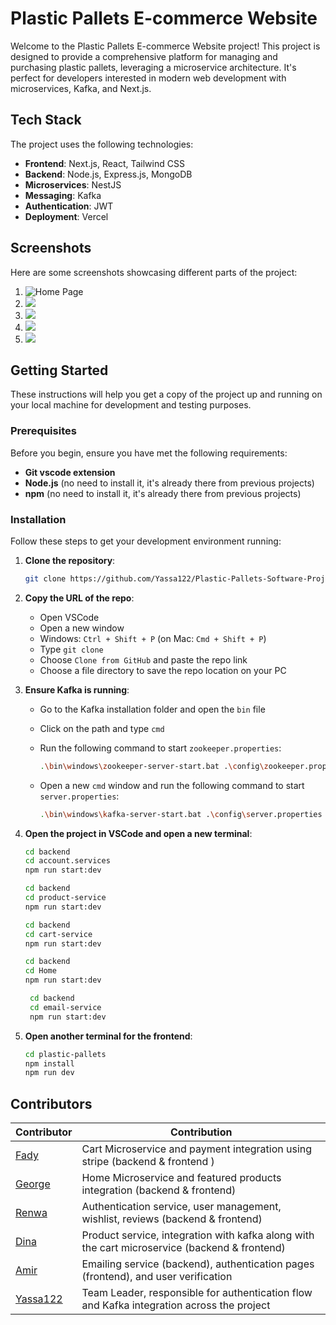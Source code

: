 # Plastic Pallets E-commerce Website

Welcome to the Plastic Pallets E-commerce Website project! This project is designed to provide a comprehensive platform for managing and purchasing plastic pallets, leveraging a microservice architecture. It's perfect for developers interested in modern web development with microservices, Kafka, and Next.js.

## Tech Stack

The project uses the following technologies:

- **Frontend**: Next.js, React, Tailwind CSS
- **Backend**: Node.js, Express.js, MongoDB
- **Microservices**: NestJS
- **Messaging**: Kafka
- **Authentication**: JWT
- **Deployment**: Vercel

## Screenshots

Here are some screenshots showcasing different parts of the project:

1. ![Home Page](https://imgur.com/PWsvq0d.png)
2. ![](https://imgur.com/zKbL1Tb.png)
3. ![](https://imgur.com/DyQPPag.png)
4. ![](https://imgur.com/fRkddCl.png)
5. ![](https://imgur.com/kITBkXP.png)

## Getting Started

These instructions will help you get a copy of the project up and running on your local machine for development and testing purposes.

### Prerequisites

Before you begin, ensure you have met the following requirements:

- **Git vscode extension**
- **Node.js** (no need to install it, it's already there from previous projects)
- **npm** (no need to install it, it's already there from previous projects)

### Installation

Follow these steps to get your development environment running:

1. **Clone the repository**:

    ```bash
    git clone https://github.com/Yassa122/Plastic-Pallets-Software-Project-2.git
    ```

2. **Copy the URL of the repo**:
    - Open VSCode
    - Open a new window
    - Windows: `Ctrl + Shift + P` (on Mac: `Cmd + Shift + P`)
    - Type `git clone`
    - Choose `Clone from GitHub` and paste the repo link
    - Choose a file directory to save the repo location on your PC

3. **Ensure Kafka is running**:
    - Go to the Kafka installation folder and open the `bin` file
    - Click on the path and type `cmd`
    - Run the following command to start `zookeeper.properties`:

      ```bash
      .\bin\windows\zookeeper-server-start.bat .\config\zookeeper.properties
      ```

    - Open a new `cmd` window and run the following command to start `server.properties`:

      ```bash
      .\bin\windows\kafka-server-start.bat .\config\server.properties
      ```

4. **Open the project in VSCode and open a new terminal**:
    
    ```bash
    cd backend
    cd account.services
    npm run start:dev
    ```
     ```bash
    cd backend
    cd product-service
    npm run start:dev
    ```
     ```bash
    cd backend
    cd cart-service
    npm run start:dev
    ```
      ```bash
    cd backend
    cd Home
    npm run start:dev
    ```
   ```bash
    cd backend
    cd email-service
    npm run start:dev
    ```

5. **Open another terminal for the frontend**:
    
    ```bash
    cd plastic-pallets
    npm install
    npm run dev
    ```

## Contributors

| Contributor       | Contribution                                                                 |
|-------------------|------------------------------------------------------------------------------|
| [Fady](https://github.com/FadyIbrahim123)              | Cart Microservice and payment integration using stripe (backend & frontend ) |
| [George](https://github.com/georgeY2002)            | Home Microservice and featured products integration (backend & frontend)     |
| [Renwa](https://github.com/renwaa)             | Authentication service, user management, wishlist, reviews (backend & frontend)    |
| [Dina](https://github.com/dinaa3)              | Product service, integration with kafka along with the cart microservice (backend & frontend) |
| [Amir](https://github.com/amirwessam)              | Emailing service (backend), authentication pages (frontend), and user verification    |
| [Yassa122](https://github.com/Yassa122)          | Team Leader, responsible for authentication flow and Kafka integration across the project                      |

